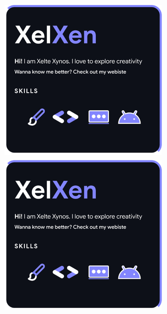 <p align="center">
<img src="xelxen.png" width="max-content" height="auto"/>
</p>
<p><a href='https://xelxen.github.io/dino' align="center">
<img src="xelxen.png" width="max-content" height="auto"/>
</a></p>
